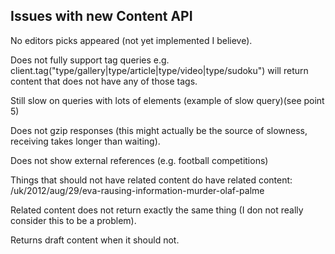 ## Issues with new Content API

No editors picks appeared (not yet implemented I believe).

Does not fully support tag queries e.g. client.tag("type/gallery|type/article|type/video|type/sudoku") will return content that does not have any of those tags.

Still slow on queries with lots of elements (example of slow query)(see point 5)

Does not gzip responses (this might actually be the source of slowness, receiving takes longer than waiting).

Does not show external references (e.g. football competitions)

Things that should not have related content do have related content: /uk/2012/aug/29/eva-rausing-information-murder-olaf-palme

Related content does not return exactly the same thing (I don not really consider this to be a problem).

Returns draft content when it should not.
